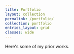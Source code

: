 ```yaml
---
title: Portfolio
layout: collection
permalink: /portfolio/
collection: portfolio
entries_layout: grid
classes: wide
---
```


Here's some of my prior works.